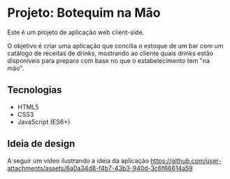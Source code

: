 # Projeto: Botequim na Mão

Este é um projeto de aplicação web client-side.

O objetivo é criar uma aplicação que concilia o estoque de um bar com um catálogo de receitas de drinks, mostrando ao cliente quais drinks estão disponíveis para preparo com base no que o estabelecimento tem "na mão".

## Tecnologias
* HTML5
* CSS3
* JavaScript (ES6+)

## Ideia de design

A seguir um vídeo ilustrando a ideia da aplicação
https://github.com/user-attachments/assets/6a0a34d8-f4b7-43b3-940d-3c6f66614a59

